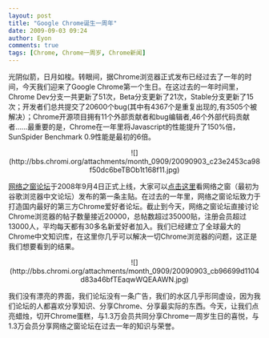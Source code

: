 ```yaml
---
layout: post
title: "Google Chrome诞生一周年"
date: 2009-09-03 09:24
author: Eyon
comments: true
tags: [Chrome, Chrome一周岁, Chrome新闻]
---
```

光阴似箭，日月如梭。转眼间，据Chrome浏览器正式发布已经过去了一年的时间，今天我们迎来了Google Chrome第一个生日。在这过去的一年时间里，Chrome Dev分支一共更新了51次，Beta分支更新了21次，Stable分支更新了15次；开发者们总共提交了20600个bug(其中有4367个是重复出现的,有3505个被解决）；Chrome开源项目拥有11个外部贡献者和bug编辑者,46个外部代码贡献者......最重要的是，Chrome在一年里将Javascript的性能提升了150%倍，SunSpider Benchmark 0.9性能是最初的6倍。
<p style="text-align: center;">![](http://bbs.chromi.org/attachments/month_0909/20090903_c23e2453ca98f50dc6beTBOb1t168f11.jpg)


[网络之窗论坛](http://bbs.chromi.org)于2008年9月4日正式上线，大家可以[点击这里](http://bbs.chromi.org/thread-1-1-1.html)看网络之窗（最初为谷歌浏览器中文论坛）发布的第一条主贴。在过去的一年里，网络之窗论坛致力于打造国内最好的第三方Chrome爱好者论坛。截止到今天，网络之窗论坛直接讨论Chrome浏览器的帖子数量接近20000，总帖数超过35000贴，注册会员超过13000人，平均每天都有30多名新爱好者加入。我们已经建立了全球最大的Chrome中文知识库，在这里你几乎可以解决一切Chrome浏览器的问题，这正是我们想要看到的结果。
<p style="text-align: center;">![](http://bbs.chromi.org/attachments/month_0909/20090903_cb96699d1104d83a46bfTEaqwWQEAAWN.jpg)


我们没有漂亮的界面，我们论坛没有一条广告，我们的水区几乎形同虚设，因为我们论坛的人都喜欢分享知识、分享Chrome、分享最实际的东西。今天，让我们点亮蜡烛，切开Chrome蛋糕，与1.3万会员共同分享Chrome一周岁生日的喜悦，与1.3万会员分享网络之窗论坛在过去一年的知识与荣誉。
